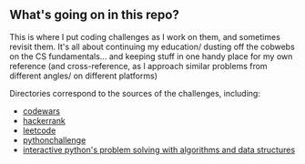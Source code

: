 ## What's going on in this repo?

This is where I put coding challenges as I work on them, and sometimes revisit them. It's all about continuing my education/ dusting off the cobwebs on the CS fundamentals... and keeping stuff in one handy place for my own reference (and cross-reference, as I approach similar problems from different angles/ on different platforms)

Directories correspond to the sources of the challenges, including:
* [codewars](http://www.codewars.com/)  
* [hackerrank](https://www.hackerrank.com/)  
* [leetcode](https://www.leetcode.com)  
* [pythonchallenge](http://www.pythonchallenge.com/)  
* [interactive python's problem solving with algorithms and data structures](http://interactivepython.org/runestone/static/pythonds/index.html)


